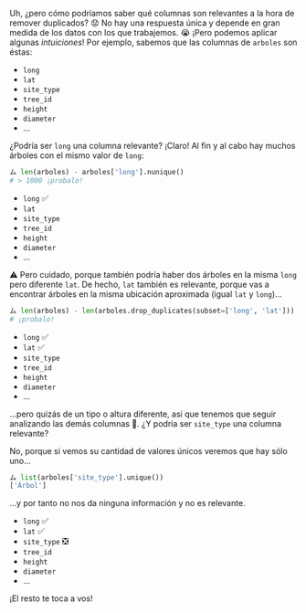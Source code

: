Uh, ¿pero cómo podríamos saber qué columnas son relevantes a la hora de remover duplicados? 😟 No hay una respuesta única y depende en gran medida de los datos con los que trabajemos. 😭 ¡Pero podemos aplicar algunas _intuiciones_! Por ejemplo, sabemos que las columnas de `arboles` son éstas:

* `long`
* `lat`
* `site_type`
* `tree_id`
* `height`
* `diameter`
* ...

¿Podría ser `long` una columna relevante? ¡Claro! Al fin y al cabo hay muchos árboles con el mismo valor de `long`:

```python
ム len(arboles) - arboles['long'].nunique()
# > 1000 ¡probalo!
```

* `long` :white_check_mark:
* `lat`
* `site_type`
* `tree_id`
* `height`
* `diameter`
* ...


⚠️ Pero cuidado, porque también podría haber dos árboles en la misma `long` pero diferente `lat`. De hecho, `lat` también es relevante, porque vas a encontrar árboles en la misma ubicación aproximada (igual `lat` y `long`)...

```python
ム len(arboles) - len(arboles.drop_duplicates(subset=['long', 'lat']))
# ¡probalo!
```

* `long` :white_check_mark:
* `lat` :white_check_mark:
* `site_type`
* `tree_id`
* `height`
* `diameter`
* ...


...pero quizás de un tipo o altura diferente, así que tenemos que seguir analizando las demás columnas 🤷. ¿Y podría ser `site_type` una columna relevante?

No, porque si vemos su cantidad de valores únicos veremos que hay sólo uno...

```python
ム list(arboles['site_type'].unique())
['Árbol']
```

...y por tanto no nos da ninguna información y no es relevante.

* `long` :white_check_mark:
* `lat` :white_check_mark:
* `site_type` :negative_squared_cross_mark:
* `tree_id`
* `height`
* `diameter`
* ...

¡El resto te toca a vos!




